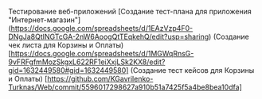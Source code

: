 Тестирование веб-приложений
[Создание тест-плана для приложения "Интернет-магазин"]
(https://docs.google.com/spreadsheets/d/1EAzVzp4F0-DNgJa8QtINGTcGA-2nW6AoogQtTEqkehQ/edit?usp=sharing)
(Создание чек листа для Корзины и Оплаты)
[https://docs.google.com/spreadsheets/d/1MGWqRnsG-9vFRFgfmMozSkgxL622RF1eiXxjLSk2KX8/edit?gid=1632449580#gid=1632449580]
(Создание тест кейсов для Корзины и Оплаты)
[https://github.com/KGavrilenko-Turknas/Web/commit/5596017298627a910b51a7425f5a4be8bea10dfa]
